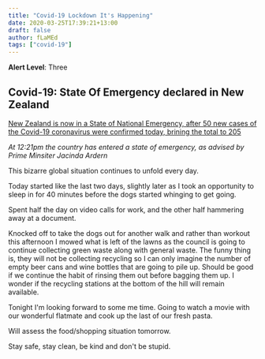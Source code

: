 ```yaml
---
title: "Covid-19 Lockdown It's Happening"
date: 2020-03-25T17:39:21+13:00
draft: false
author: fLaMEd
tags: ["covid-19"]
---
```


**Alert Level**: Three

## Covid-19: State Of Emergency declared in New Zealand

[New Zealand is now in a State of National Emergency, after 50 new cases of the Covid-19 coronavirus were confirmed today, brining the total to 205](https://www.rnz.co.nz/news/national/412561/covid-19-state-of-emergency-declared-in-new-zealand)

_At 12:21pm the country has entered a state of emergency, as advised by Prime Minsiter Jacinda Ardern_

This bizarre global situation continues to unfold every day. 

Today started like the last two days, slightly later as I took an opportunity to sleep in for 40 minutes before the dogs started whinging to get going.

Spent half the day on video calls for work, and the other half hammering away at a document. 

Knocked off to take the dogs out for another walk and rather than workout this afternoon I mowed what is left of the lawns as the council is going to continue collecting green waste along with general waste. The funny thing is, they will not be collecting recycling so I can only imagine the number of empty beer cans and wine bottles that are going to pile up. Should be good if we continue the habit of rinsing them out before bagging them up. I wonder if the recycling stations at the bottom of the hill will remain available. 

Tonight I'm looking forward to some me time. Going to watch a movie with our wonderful flatmate and cook up the last of our fresh pasta. 

Will assess the food/shopping situation tomorrow.

Stay safe, stay clean, be kind and don't be stupid.